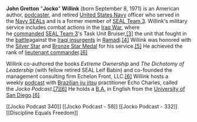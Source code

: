 **John Gretton** "**Jocko**" **Willink** (born September 8, 1971) is an American author, [podcaster](https://en.m.wikipedia.org/wiki/Podcast "Podcast"), and retired [United States Navy](https://en.m.wikipedia.org/wiki/United_States_Navy "United States Navy") officer who served in the [Navy SEALs](https://en.m.wikipedia.org/wiki/United_States_Navy_SEALs "United States Navy SEALs") and is a former member of [SEAL Team 3](https://en.m.wikipedia.org/wiki/United_States_Navy_SEALs#SEAL_Teams "United States Navy SEALs"). Willink's military service includes combat actions in the [Iraq War](https://en.m.wikipedia.org/wiki/Iraq_War "Iraq War"), where he [commanded](https://en.m.wikipedia.org/wiki/Commanding_officer "Commanding officer") [SEAL Team 3](https://en.m.wikipedia.org/wiki/SEAL_Team_Three "SEAL Team Three")'s Task Unit Bruiser,[[3]](https://en.m.wikipedia.org/wiki/Jocko_Willink#cite_note-3) the unit that fought in the [battle](https://en.m.wikipedia.org/wiki/Battle_of_Ramadi_(2006) "Battle of Ramadi (2006)")against the [Iraqi insurgents](https://en.m.wikipedia.org/wiki/Iraqi_insurgency_(2003%E2%80%932006) "Iraqi insurgency (2003–2006)") in [Ramadi](https://en.m.wikipedia.org/wiki/Ramadi "Ramadi").[[4]](https://en.m.wikipedia.org/wiki/Jocko_Willink#cite_note-4) Willink was honored with the [Silver Star](https://en.m.wikipedia.org/wiki/Silver_Star "Silver Star") and [Bronze Star Medal](https://en.m.wikipedia.org/wiki/Bronze_Star_Medal "Bronze Star Medal") for his service.[[5]](https://en.m.wikipedia.org/wiki/Jocko_Willink#cite_note-5) He achieved the rank of [lieutenant commander](https://en.m.wikipedia.org/wiki/Lieutenant_commander_(United_States) "Lieutenant commander (United States)").[[6]](https://en.m.wikipedia.org/wiki/Jocko_Willink#cite_note-:0-6)

Willink co-authored the books _Extreme Ownership_ and _The Dichotomy of Leadership_ (with fellow retired SEAL Leif Babin) and co-founded the management consulting firm Echelon Front, LLC.[[6]](https://en.m.wikipedia.org/wiki/Jocko_Willink#cite_note-:0-6) Willink hosts a weekly [podcast](https://en.m.wikipedia.org/wiki/Podcast "Podcast") with [Brazilian jiu jitsu](https://en.m.wikipedia.org/wiki/Brazilian_jiu_jitsu "Brazilian jiu jitsu") practitioner Echo Charles, called the _Jocko Podcast_.[[7]](https://en.m.wikipedia.org/wiki/Jocko_Willink#cite_note-7)[[6]](https://en.m.wikipedia.org/wiki/Jocko_Willink#cite_note-:0-6) He holds a [B.A.](https://en.m.wikipedia.org/wiki/Bachelor_of_Arts "Bachelor of Arts") in English from the [University of San Diego](https://en.m.wikipedia.org/wiki/University_of_San_Diego "University of San Diego").[[6]](https://en.m.wikipedia.org/wiki/Jocko_Willink#cite_note-:0-6)

[[Jocko Podcast 340]]
[[Jocko Podcast - 58]]
[[Jocko Podcast - 332]]
[[Discipline Equals Freedom]]
